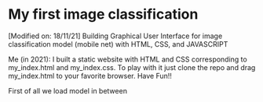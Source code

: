 # My first image classification
[Modified on: 18/11/21]
Building Graphical User Interface for image classification model (mobile net) with HTML, CSS, and JAVASCRIPT

Me (in 2021): I built a static website with HTML and CSS corresponding to my_index.html and my_index.css.
To play with it just clone the repo and drag my_index.html to your favorite browser. Have Fun!!

First of all we load model in between <script> tag:
```
  <script src="https://unpkg.com/@tensorflow/tfjs"></script>
  <script src="https://unpkg.com/@tensorflow-models/mobilenet"></script>
```
  and control the whole operation with "my_index.js" by importing with the following:
 ```
  <script src="my_index.js"></script>
  ```
  Mobilenet model has been loaded to an object name "net"
  <br>
When you click the button "Classify this image", the addEventListener of id="classify" have been triggered and it also implement classifyImg function. The mobile net object implement method of classify to classify the uploaded image
  <br>

![alt text](https://github.com/Elstargo00/my-first-image-classification/blob/master/Screenshot%20example.png)
